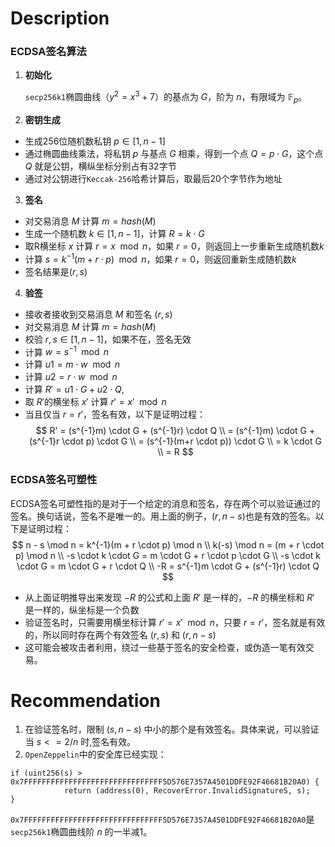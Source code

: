 # Description

### ECDSA签名算法

1. **初始化**
   
    `secp256k1`椭圆曲线（$y^{2} = x^{3} + 7$）的基点为 $G$，阶为 $n$，有限域为 $\mathbb{F}_p$。

2. **密钥生成**
    
- 生成256位随机数私钥 $p \in[1,n-1]$
- 通过椭圆曲线乘法，将私钥 $p$ 与基点 $G$ 相乘，得到一个点 $Q = p \cdot G$，这个点 $Q$ 就是公钥，横纵坐标分别占有32字节
- 通过对公钥进行`Keccak-256`哈希计算后，取最后20个字节作为地址

3. **签名**
- 对交易消息 $M$ 计算 $m = hash(M)$
- 生成一个随机数 $k \in[1,n-1]$，计算 $R = k \cdot G$
- 取R横坐标 $x$ 计算 $r = x \mod n$，如果 $r=0$，则返回上一步重新生成随机数$k$
- 计算 $s = k^{-1} (m + r \cdot p) \mod n$，如果 $r=0$，则返回重新生成随机数$k$
- 签名结果是$(r,s)$

4. **验签**
- 接收者接收到交易消息 $M$ 和签名 $(r, s)$
- 对交易消息 $M$ 计算 $m = hash(M)$
- 校验 $r,s \in[1,n-1]$，如果不在，签名无效
- 计算 $w = s^{-1} \mod n$
- 计算 $u1 = m \cdot w \mod n$
- 计算 $u2 = r \cdot w \mod n$
- 计算 $R' = u1 \cdot G + u2 \cdot Q$,
- 取 $R'$的横坐标 $x'$ 计算 $r' = x' \mod n$
- 当且仅当 $r = r'$，签名有效，以下是证明过程：
$$
R' = (s^{-1}m) \cdot G + (s^{-1}r) \cdot Q \\
= (s^{-1}m) \cdot G + (s^{-1}r \cdot p) \cdot G \\
= (s^{-1}(m+r \cdot p)) \cdot G \\
= k \cdot G \\
= R
$$
### ECDSA签名可塑性

ECDSA签名可塑性指的是对于一个给定的消息和签名，存在两个可以验证通过的签名。换句话说，签名不是唯一的。用上面的例子，$(r, n-s)$也是有效的签名。以下是证明过程：
$$
n - s \mod n = k^{-1}(m + r \cdot p) \mod n \\
k(-s) \mod n = (m + r \cdot p) \mod n \\
-s \cdot k \cdot G = m \cdot G + r \cdot p \cdot G \\
-s \cdot k \cdot G = m \cdot G + r \cdot Q \\
-R = s^{-1}m \cdot G + (s^{-1}r) \cdot Q
$$
- 从上面证明推导出来发现 $-R$ 的公式和上面 $R'$ 是一样的，$-R$ 的横坐标和 $R'$ 是一样的，纵坐标是一个负数
- 验证签名时，只需要用横坐标计算 $r' = x' \mod n$，只要 $r = r'$，签名就是有效的，所以同时存在两个有效签名 $(r, s)$ 和 $(r, n-s)$
- 这可能会被攻击者利用，绕过一些基于签名的安全检查，或伪造一笔有效交易。

# Recommendation

1. 在验证签名时，限制 $(s, n-s)$ 中小的那个是有效签名。具体来说，可以验证当 $s <= 2/n$ 时,签名有效。
2. `OpenZeppelin`中的安全库已经实现：
```solidity
if (uint256(s) > 0x7FFFFFFFFFFFFFFFFFFFFFFFFFFFFFFF5D576E7357A4501DDFE92F46681B20A0) {
            return (address(0), RecoverError.InvalidSignatureS, s);
}
```
`0x7FFFFFFFFFFFFFFFFFFFFFFFFFFFFFFF5D576E7357A4501DDFE92F46681B20A0`是`secp256k1`椭圆曲线阶 $n$ 的一半减1。 
